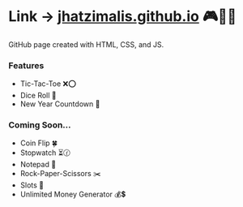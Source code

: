 # Link -> [jhatzimalis.github.io](https://jhatzimalis.github.io/) :video_game::do_not_litter::construction:
GitHub page created with HTML, CSS, and JS.
### Features
- Tic-Tac-Toe :x::o:
- Dice Roll :game_die:
- New Year Countdown :date:

### Coming Soon...
- Coin Flip :four_leaf_clover:
- Stopwatch :hourglass_flowing_sand::clock130:
- Notepad :pencil:
- Rock-Paper-Scissors :scissors:
- Slots :slot_machine:
- Unlimited Money Generator :moneybag::heavy_dollar_sign:
